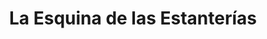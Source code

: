 ---
title: "La Esquina de las Estanterías"
url: /bahia-blanca/la-esquina-de-las-estanterias/
shop: Möbel
---